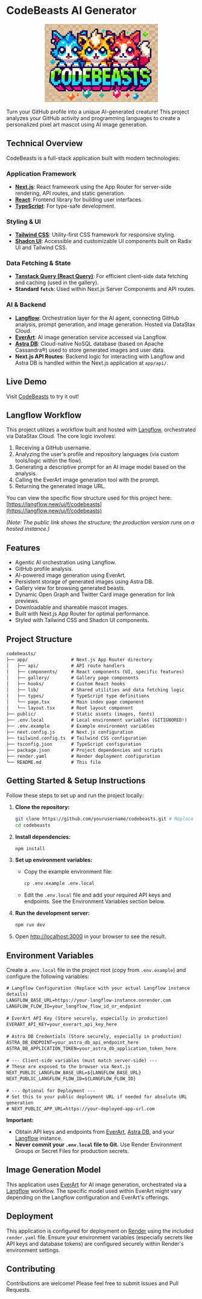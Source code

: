 # CodeBeasts AI Generator

<div align="center">
  <img src="public/images/logo.png" alt="CodeBeasts Logo" width="300px" />
</div>

Turn your GitHub profile into a unique AI-generated creature! This project analyzes your GitHub activity and programming languages to create a personalized pixel art mascot using AI image generation.

## Technical Overview

CodeBeasts is a full-stack application built with modern technologies:

### Application Framework
- **[Next.js](https://nextjs.org/)**: React framework using the App Router for server-side rendering, API routes, and static generation.
- **[React](https://reactjs.org/)**: Frontend library for building user interfaces.
- **[TypeScript](https://www.typescriptlang.org/)**: For type-safe development.

### Styling & UI
- **[Tailwind CSS](https://tailwindcss.com/)**: Utility-first CSS framework for responsive styling.
- **[Shadcn UI](https://ui.shadcn.com/)**: Accessible and customizable UI components built on Radix UI and Tailwind CSS.

### Data Fetching & State
- **[Tanstack Query (React Query)](https://tanstack.com/query/latest)**: For efficient client-side data fetching and caching (used in the gallery).
- **Standard `fetch`**: Used within Next.js Server Components and API routes.

### AI & Backend
- **[Langflow](https://langflow.new)**: Orchestration layer for the AI agent, connecting GitHub analysis, prompt generation, and image generation. Hosted via DataStax Cloud.
- **[EverArt](https://everart.ai)**: AI image generation service accessed via Langflow.
- **[Astra DB](https://astra.datastax.com/)**: Cloud-native NoSQL database (based on Apache Cassandra®) used to store generated images and user data.
- **Next.js API Routes**: Backend logic for interacting with Langflow and Astra DB is handled within the Next.js application at `app/api/`.

## Live Demo

Visit <a href="https://codebeasts.onrender.com/" target="_blank">CodeBeasts</a> to try it out!

## Langflow Workflow

This project utilizes a workflow built and hosted with [Langflow](https://langflow.new), orchestrated via DataStax Cloud. The core logic involves:

1.  Receiving a GitHub username.
2.  Analyzing the user's profile and repository languages (via custom tools/logic within the flow).
3.  Generating a descriptive prompt for an AI image model based on the analysis.
4.  Calling the EverArt image generation tool with the prompt.
5.  Returning the generated image URL.

You can view the specific flow structure used for this project here:
[https://langflow.new/ui/f/codebeasts](https://langflow.new/ui/f/codebeasts)

*(Note: The public link shows the structure; the production version runs on a hosted instance.)*

## Features

- Agentic AI orchestration using Langflow.
- GitHub profile analysis.
- AI-powered image generation using EverArt.
- Persistent storage of generated images using Astra DB.
- Gallery view for browsing generated beasts.
- Dynamic Open Graph and Twitter Card image generation for link previews.
- Downloadable and shareable mascot images.
- Built with Next.js App Router for optimal performance.
- Styled with Tailwind CSS and Shadcn UI components.

## Project Structure

```
codebeasts/
├── app/                # Next.js App Router directory
│   ├── api/            # API route handlers
│   ├── components/     # React components (UI, specific features)
│   ├── gallery/        # Gallery page components
│   ├── hooks/          # Custom React hooks
│   ├── lib/            # Shared utilities and data fetching logic
│   ├── types/          # TypeScript type definitions
│   └── page.tsx        # Main index page component
│   └── layout.tsx      # Root layout component
├── public/             # Static assets (images, fonts)
├── .env.local          # Local environment variables (GITIGNORED!)
├── .env.example        # Example environment variables
├── next.config.js      # Next.js configuration
├── tailwind.config.ts  # Tailwind CSS configuration
├── tsconfig.json       # TypeScript configuration
├── package.json        # Project dependencies and scripts
├── render.yaml         # Render deployment configuration
└── README.md           # This file
```

## Getting Started & Setup Instructions

Follow these steps to set up and run the project locally:

1.  **Clone the repository:**
    ```bash
    git clone https://github.com/yourusername/codebeasts.git # Replace with actual repo URL
    cd codebeasts
    ```

2.  **Install dependencies:**
    ```bash
    npm install
    ```

3.  **Set up environment variables:**
    *   Copy the example environment file:
        ```bash
        cp .env.example .env.local
        ```
    *   Edit the `.env.local` file and add your required API keys and endpoints. See the Environment Variables section below.

4.  **Run the development server:**
    ```bash
    npm run dev
    ```

5.  Open [http://localhost:3000](http://localhost:3000) in your browser to see the result.

## Environment Variables

Create a `.env.local` file in the project root (copy from `.env.example`) and configure the following variables:

```dotenv
# Langflow Configuration (Replace with your actual Langflow instance details)
LANGFLOW_BASE_URL=https://your-langflow-instance.onrender.com
LANGFLOW_FLOW_ID=your_langflow_flow_id_or_endpoint

# EverArt API Key (Store securely, especially in production)
EVERART_API_KEY=your_everart_api_key_here

# Astra DB Credentials (Store securely, especially in production)
ASTRA_DB_ENDPOINT=your_astra_db_api_endpoint_here
ASTRA_DB_APPLICATION_TOKEN=your_astra_db_application_token_here

# --- Client-side variables (must match server-side) ---
# These are exposed to the browser via Next.js
NEXT_PUBLIC_LANGFLOW_BASE_URL=${LANGFLOW_BASE_URL}
NEXT_PUBLIC_LANGFLOW_FLOW_ID=${LANGFLOW_FLOW_ID}

# --- Optional for Deployment ---
# Set this to your public deployment URL if needed for absolute URL generation
# NEXT_PUBLIC_APP_URL=https://your-deployed-app-url.com
```

**Important:**
- Obtain API keys and endpoints from [EverArt](https://everart.ai), [Astra DB](https://astra.datastax.com/), and your [Langflow](https://langflow.new) instance.
- **Never commit your `.env.local` file to Git.** Use Render Environment Groups or Secret Files for production secrets.

## Image Generation Model

This application uses [EverArt](https://everart.ai) for AI image generation, orchestrated via a [Langflow](https://langflow.new) workflow. The specific model used within EverArt might vary depending on the Langflow configuration and EverArt's offerings.

## Deployment

This application is configured for deployment on [Render](https://render.com/) using the included `render.yaml` file. Ensure your environment variables (especially secrets like API keys and database tokens) are configured securely within Render's environment settings.

## Contributing

Contributions are welcome! Please feel free to submit Issues and Pull Requests.
